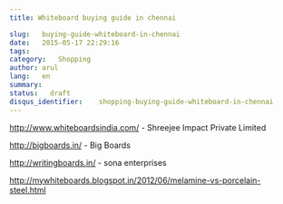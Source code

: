 ```yaml
---
title: Whiteboard buying guide in chennai

slug:   buying-guide-whiteboard-in-chennai
date:   2015-05-17 22:29:16
tags:
category:   Shopping
author: arul
lang:   en
summary:
status:   draft
disqus_identifier:    shopping-buying-guide-whiteboard-in-chennai
---
```


<http://www.whiteboardsindia.com/> - Shreejee Impact Private Limited

<http://bigboards.in/> - Big Boards

<http://writingboards.in/> - sona enterprises

<http://mywhiteboards.blogspot.in/2012/06/melamine-vs-porcelain-steel.html>
